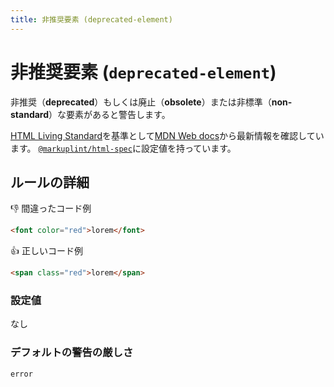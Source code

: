 ```yaml
---
title: 非推奨要素 (deprecated-element)
---
```


# 非推奨要素 (`deprecated-element`)

非推奨（**deprecated**）もしくは廃止（**obsolete**）または非標準（**non-standard**）な要素があると警告します。

[HTML Living Standard](https://momdo.github.io/html/)を基準として[MDN Web docs](https://developer.mozilla.org/ja/docs/Web/HTML)から最新情報を確認しています。 [`@markuplint/html-spec`](https://github.com/markuplint/markuplint/blob/main/packages/%40markuplint/html-spec/index.json)に設定値を持っています。

## ルールの詳細

👎 間違ったコード例

```html
<font color="red">lorem</font>
```

👍 正しいコード例

```html
<span class="red">lorem</span>
```

### 設定値

なし

### デフォルトの警告の厳しさ

`error`
